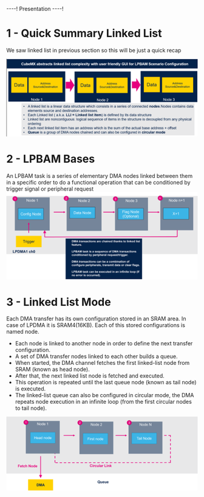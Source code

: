 ----!
Presentation
----!

# 1 - Quick Summary Linked List

We saw linked list in previous section so this will be just a quick recap

![theory1](./img/12.png)

# 2 - LPBAM Bases
An LPBAM task is a series of elementary DMA nodes linked between them in a specific order to do a functional operation that can be conditioned by trigger signal or peripheral request
![theory1](./img/23.png)

# 3 - Linked List Mode

Each DMA transfer has its own configuration stored in an SRAM area. In case of LPDMA it is SRAM4(16KB).
Each of this stored configurations is named node.

- Each node is linked to another node in order to define the next transfer configuration.
- A set of DMA transfer nodes linked to each other builds a queue.
- When started, the DMA channel fetches the first linked-list node from SRAM (known as head node).
- After that, the next linked list node is fetched and executed.
- This operation is repeated until the last queue node (known as tail node) is executed.
- The linked-list queue can also be configured in circular mode, the DMA repeats node execution in an infinite loop (from the first circular nodes to tail node).


![theory1](./img/24.png)

